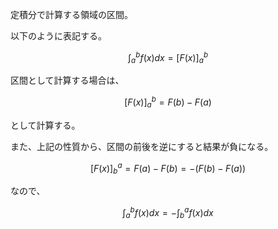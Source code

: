 定積分で計算する領域の区間。

以下のように表記する。

$$
\int^b_a f(x) dx = [F(x)]^b_a
$$

区間として計算する場合は、

$$
[F(x)]^b_a = F(b) - F(a)
$$

として計算する。

また、上記の性質から、区間の前後を逆にすると結果が負になる。

$$
[F(x)]^a_b = F(a) - F(b) = -(F(b) - F(a))
$$

なので、

$$
\int^b_a f(x) dx = - \int^a_b f(x) dx
$$
